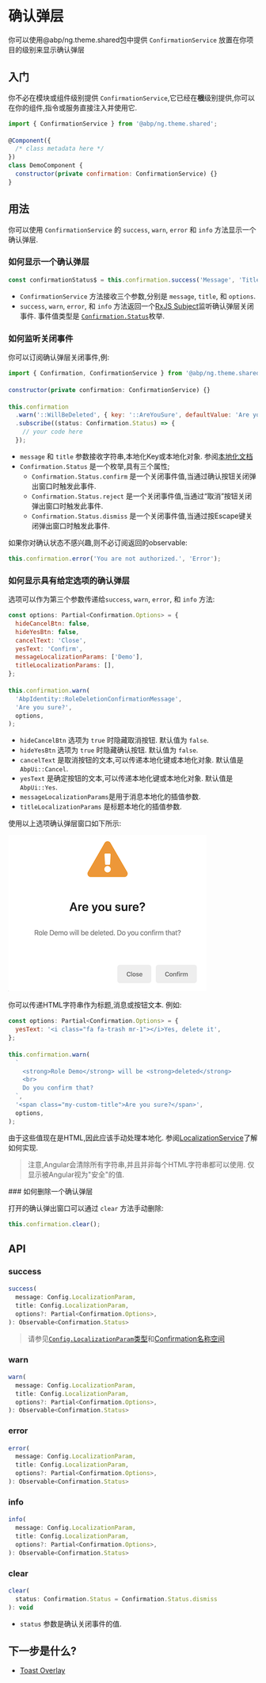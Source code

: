 # 确认弹层

你可以使用@abp/ng.theme.shared包中提供 `ConfirmationService` 放置在你项目的级别来显示确认弹层

## 入门

你不必在模块或组件级别提供 `ConfirmationService`,它已经在**根**级别提供,你可以在你的组件,指令或服务直接注入并使用它.

```js
import { ConfirmationService } from '@abp/ng.theme.shared';

@Component({
  /* class metadata here */
})
class DemoComponent {
  constructor(private confirmation: ConfirmationService) {}
}
```

## 用法

你可以使用 `ConfirmationService` 的 `success`, `warn`, `error` 和 `info` 方法显示一个确认弹层.

### 如何显示一个确认弹层

```js
const confirmationStatus$ = this.confirmation.success('Message', 'Title');
```

- `ConfirmationService` 方法接收三个参数,分别是 `message`, `title`, 和 `options`.
- `success`, `warn`, `error`, 和 `info` 方法返回一个[RxJS Subject](https://rxjs-dev.firebaseapp.com/guide/subject)监听确认弹层关闭事件. 事件值类型是 [`Confirmation.Status`](https://github.com/abpframework/abp/blob/master/npm/ng-packs/packages/theme-shared/src/lib/models/confirmation.ts#L24)枚举.

### 如何监听关闭事件

你可以订阅确认弹层关闭事件,例:

```js
import { Confirmation, ConfirmationService } from '@abp/ng.theme.shared';

constructor(private confirmation: ConfirmationService) {}

this.confirmation
  .warn('::WillBeDeleted', { key: '::AreYouSure', defaultValue: 'Are you sure?' })
  .subscribe((status: Confirmation.Status) => {
    // your code here
  });
```

- `message` 和 `title` 参数接收字符串,本地化Key或本地化对象. 参阅[本地化文档](./Localization.md)
- `Confirmation.Status` 是一个枚举,具有三个属性;
    - `Confirmation.Status.confirm` 是一个关闭事件值,当通过确认按钮关闭弹出窗口时触发此事件.
    - `Confirmation.Status.reject` 是一个关闭事件值,当通过“取消”按钮关闭弹出窗口时触发此事件.
    - `Confirmation.Status.dismiss` 是一个关闭事件值,当通过按Escape键关闭弹出窗口时触发此事件.

如果你对确认状态不感兴趣,则不必订阅返回的observable:

```js
this.confirmation.error('You are not authorized.', 'Error');
```

### 如何显示具有给定选项的确认弹层

选项可以作为第三个参数传递给`success`, `warn`, `error`, 和 `info` 方法:

```js
const options: Partial<Confirmation.Options> = {
  hideCancelBtn: false,
  hideYesBtn: false,
  cancelText: 'Close',
  yesText: 'Confirm',
  messageLocalizationParams: ['Demo'],
  titleLocalizationParams: [],
};

this.confirmation.warn(
  'AbpIdentity::RoleDeletionConfirmationMessage',
  'Are you sure?',
  options,
);
```

- `hideCancelBtn` 选项为 `true` 时隐藏取消按钮. 默认值为 `false`.
- `hideYesBtn` 选项为 `true` 时隐藏确认按钮. 默认值为 `false`.
- `cancelText` 是取消按钮的文本,可以传递本地化键或本地化对象. 默认值是 `AbpUi::Cancel`.
- `yesText` 是确定按钮的文本,可以传递本地化键或本地化对象. 默认值是 `AbpUi::Yes`.
- `messageLocalizationParams`是用于消息本地化的插值参数.
- `titleLocalizationParams` 是标题本地化的插值参数.

使用以上选项确认弹层窗口如下所示:

![confirmation](./images/confirmation.png)

你可以传递HTML字符串作为标题,消息或按钮文本. 例如:

```js
const options: Partial<Confirmation.Options> = {
  yesText: '<i class="fa fa-trash mr-1"></i>Yes, delete it',
};

this.confirmation.warn(
  `
    <strong>Role Demo</strong> will be <strong>deleted</strong>
    <br>
    Do you confirm that?
  `,
  '<span class="my-custom-title">Are you sure?</span>',
  options,
);
```

由于这些值现在是HTML,因此应该手动处理本地化. 参阅[LocalizationService](./Localization#using-the-localization-service)了解如何实现.

> 注意,Angular会清除所有字符串,并且并非每个HTML字符串都可以使用. 仅显示被Angular视为"安全"的值.

### 如何删除一个确认弹层

打开的确认弹出窗口可以通过 `clear` 方法手动删除:

```js
this.confirmation.clear();
```

## API

### success

```js
success(
  message: Config.LocalizationParam,
  title: Config.LocalizationParam,
  options?: Partial<Confirmation.Options>,
): Observable<Confirmation.Status>
```

> 请参见[`Config.LocalizationParam`类型](https://github.com/abpframework/abp/blob/master/npm/ng-packs/packages/core/src/lib/models/config.ts#L46)和[Confirmation名称空间](https://github.com/abpframework/abp/blob/master/npm/ng-packs/packages/theme-shared/src/lib/models/confirmation.ts)


### warn

```js
warn(
  message: Config.LocalizationParam,
  title: Config.LocalizationParam,
  options?: Partial<Confirmation.Options>,
): Observable<Confirmation.Status>
```

### error

```js
error(
  message: Config.LocalizationParam,
  title: Config.LocalizationParam,
  options?: Partial<Confirmation.Options>,
): Observable<Confirmation.Status>
```

### info

```js
info(
  message: Config.LocalizationParam,
  title: Config.LocalizationParam,
  options?: Partial<Confirmation.Options>,
): Observable<Confirmation.Status>
```

### clear

```js
clear(
  status: Confirmation.Status = Confirmation.Status.dismiss
): void
```

- `status` 参数是确认关闭事件的值.


## 下一步是什么?

- [Toast Overlay](./Toaster-Service.md)

